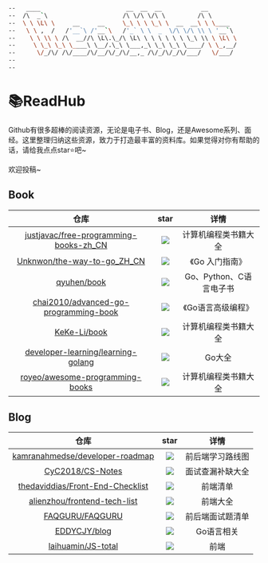 ```bash

--   ____                        __  __  __           __        
--  /\  _`\                     /\ \/\ \/\ \         /\ \       
--  \ \ \L\ \     __     __     \_\ \ \ \_\ \  __  __\ \ \____  
--   \ \ ,  /   /'__`\ /'__`\   /'_` \ \  _  \/\ \/\ \\ \ '__`\ 
--    \ \ \\ \ /\  __//\ \L\.\_/\ \L\ \ \ \ \ \ \ \_\ \\ \ \L\ \
--     \ \_\ \_\ \____\ \__/.\_\ \___,_\ \_\ \_\ \____/ \ \_,__/
--      \/_/\/ /\/____/\/__/\/_/\/__,_ /\/_/\/_/\/___/   \/___/ 
--                                                              
--                                                              

```



# 📚ReadHub

Github有很多超棒的阅读资源，无论是电子书、Blog，还是Awesome系列、面经。这里整理归纳这些资源，致力于打造最丰富的资料库。如果觉得对你有帮助的话，请给我点点star⭐️吧~

欢迎投稿~

## Book

|                             仓库                             |                             star                             |          详情           |
| :----------------------------------------------------------: | :----------------------------------------------------------: | :---------------------: |
| [justjavac/free-programming-books-zh_CN](https://github.com/justjavac/free-programming-books-zh_CN) | [![](https://img.shields.io/github/stars/justjavac/free-programming-books-zh_CN.svg?label=Stars&style=social?style=social)](https://github.com/justjavac/free-programming-books-zh_CN) |  计算机编程类书籍大全   |
| [Unknwon/the-way-to-go_ZH_CN](https://github.com/Unknwon/the-way-to-go_ZH_CN) | [![](https://img.shields.io/github/stars/Unknwon/the-way-to-go_ZH_CN.svg?label=Stars&style=social?style=social)](https://github.com/Unknwon/the-way-to-go_ZH_CN) |     《Go 入门指南》     |
|        [qyuhen/book](https://github.com/qyuhen/book)         | [![](https://img.shields.io/github/stars/qyuhen/book.svg?label=Stars&style=social?style=social)](https://github.com/qyuhen/book) | Go、Python、C语言电子书 |
| [chai2010/advanced-go-programming-book](https://github.com/chai2010/advanced-go-programming-book) | [![](https://img.shields.io/github/stars/chai2010/advanced-go-programming-book.svg)](https://github.com/chai2010/advanced-go-programming-book) |   《Go语言高级编程》    |
|       [KeKe-Li/book](https://github.com/KeKe-Li/book)        | [![](https://img.shields.io/github/stars/KeKe-Li/book.svg?label=Stars&style=social?style=social)](https://github.com/KeKe-Li/book) |  计算机编程类书籍大全   |
| [developer-learning/learning-golang](https://github.com/developer-learning/learning-golang) | [![](https://img.shields.io/github/stars/developer-learning/learning-golang.svg)](https://github.com/developer-learning/learning-golang) |         Go大全          |
| [royeo/awesome-programming-books](https://github.com/royeo/awesome-programming-books) | [![](https://img.shields.io/github/stars/royeo/awesome-programming-books.svg?label=Stars&style=social?style=social)](https://github.com/royeo/awesome-programming-books) |  计算机编程类书籍大全   |

## Blog

|                             仓库                             |                             star                             |       详情       |
| :----------------------------------------------------------: | :----------------------------------------------------------: | :--------------: |
| [kamranahmedse/developer-roadmap](https://github.com/kamranahmedse/developer-roadmap) | [![](https://img.shields.io/github/stars/kamranahmedse/developer-roadmap.svg)](https://github.com/kamranahmedse/developer-roadmap) | 前后端学习路线图 |
|   [CyC2018/CS-Notes](https://github.com/CyC2018/CS-Notes)    | [![](https://img.shields.io/github/stars/CyC2018/CS-Notes.svg)](https://github.com/CyC2018/CS-Notes) | 面试查漏补缺大全 |
| [thedaviddias/Front-End-Checklist](https://github.com/thedaviddias/Front-End-Checklist) | [![](https://img.shields.io/github/stars/thedaviddias/Front-End-Checklist.svg)](https://github.com/thedaviddias/Front-End-Checklist) |     前端清单     |
| [alienzhou/frontend-tech-list](https://github.com/alienzhou/frontend-tech-list) | [![](https://img.shields.io/github/stars/alienzhou/frontend-tech-list.svg?label=Stars&style=social?style=social)](https://github.com/alienzhou/frontend-tech-list) |     前端大全     |
|    [FAQGURU/FAQGURU](https://github.com/FAQGURU/FAQGURU)     | [![](https://img.shields.io/github/stars/FAQGURU/FAQGURU.svg)](https://github.com/FAQGURU/FAQGURU) | 前后端面试题清单 |
|       [EDDYCJY/blog](https://github.com/EDDYCJY/blog)        | [![](https://img.shields.io/github/stars/EDDYCJY/blog.svg?label=Stars&style=social?style=social)](https://github.com/EDDYCJY/blog) |    Go语言相关    |
| [laihuamin/JS-total](https://github.com/laihuamin/JS-total)  | [![](https://img.shields.io/github/stars/laihuamin/JS-total.svg?label=Stars&style=social?style=social)](https://github.com/laihuamin/JS-total) |       前端       |

